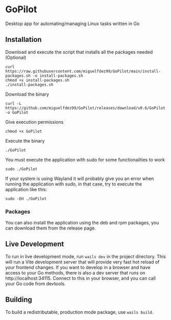 # GoPilot
Desktop app for automating/managing Linux tasks written in Go

## Installation

Download and execute the script that installs all the packages needed (Optional)

```
curl https://raw.githubusercontent.com/miguelfdez99/GoPilot/main/install-packages.sh -o install-packages.sh
chmod +x install-packages.sh
./install-packages.sh
```

Download the binary

```
curl -L https://github.com/miguelfdez99/GoPilot/releases/download/v0.6/GoPilot -o GoPilot
```

Give execution permissions

```
chmod +x GoPilot
```

Execute the binary

```
./GoPilot
```

You must execute the application with sudo for some functionalities to work

```
sudo ./GoPilot
```

If your system is using Wayland it will probably give you an error when running the application with sudo, in that case, try to execute the application like this:

```
sudo -EH ./GoPilot
```
### Packages

You can also install the application using the deb and rpm packages, you can download them from the release page.


## Live Development

To run in live development mode, run `wails dev` in the project directory. This will run a Vite development
server that will provide very fast hot reload of your frontend changes. If you want to develop in a browser
and have access to your Go methods, there is also a dev server that runs on http://localhost:34115. Connect
to this in your browser, and you can call your Go code from devtools.

## Building

To build a redistributable, production mode package, use `wails build`.
